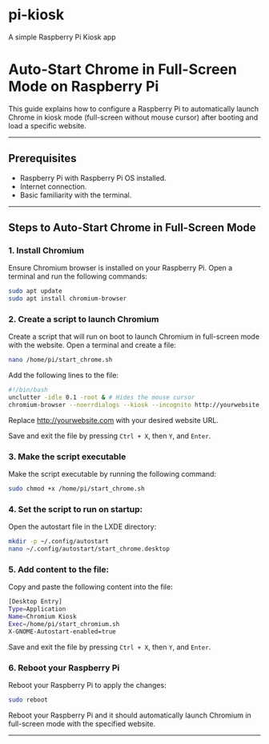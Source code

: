 # pi-kiosk
A simple Raspberry Pi Kiosk app

# Auto-Start Chrome in Full-Screen Mode on Raspberry Pi

This guide explains how to configure a Raspberry Pi to automatically launch Chrome in kiosk mode (full-screen without mouse cursor) after booting and load a specific website.

---

## Prerequisites

- Raspberry Pi with Raspberry Pi OS installed.
- Internet connection.
- Basic familiarity with the terminal.

---

## Steps to Auto-Start Chrome in Full-Screen Mode

### 1. Install Chromium

Ensure Chromium browser is installed on your Raspberry Pi. Open a terminal and run the following commands:

```bash
sudo apt update
sudo apt install chromium-browser
```
### 2. Create a script to launch Chromium

Create a script that will run on boot to launch Chromium in full-screen mode with the website. Open a terminal and create a file:

```bash
nano /home/pi/start_chrome.sh
```

Add the following lines to the file:

```bash
#!/bin/bash
unclutter -idle 0.1 -root & # Hides the mouse cursor
chromium-browser --noerrdialogs --kiosk --incognito http://yourwebsite.com

```

Replace http://yourwebsite.com with your desired website URL.

Save and exit the file by pressing `Ctrl + X`, then `Y`, and `Enter`.

### 3. Make the script executable

Make the script executable by running the following command:

```bash
sudo chmod +x /home/pi/start_chrome.sh
```

### 4. Set the script to run on startup:

Open the autostart file in the LXDE directory:

```bash
mkdir -p ~/.config/autostart
nano ~/.config/autostart/start_chrome.desktop
```
### 5. Add content to the file:
Copy and paste the following content into the file:

```bash
[Desktop Entry]
Type=Application
Name=Chromium Kiosk
Exec=/home/pi/start_chromium.sh
X-GNOME-Autostart-enabled=true

```

Save and exit the file by pressing `Ctrl + X`, then `Y`, and `Enter`.

### 6. Reboot your Raspberry Pi

Reboot your Raspberry Pi to apply the changes:

```bash
sudo reboot
```
Reboot your Raspberry Pi and it should automatically launch Chromium in full-screen mode with the specified website.

---
